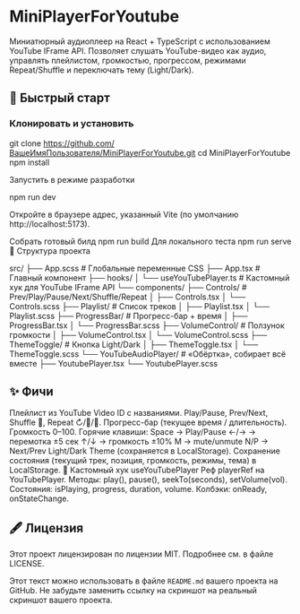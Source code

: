 # MiniPlayerForYoutube

Миниатюрный аудиоплеер на React + TypeScript с использованием YouTube IFrame API. Позволяет слушать YouTube-видео как аудио, управлять плейлистом, громкостью, прогрессом, режимами Repeat/Shuffle и переключать тему (Light/Dark).

## 🚀 Быстрый старт

### Клонировать и установить

git clone https://github.com/ВашеИмяПользователя/MiniPlayerForYoutube.git
cd MiniPlayerForYoutube
npm install

Запустить в режиме разработки

npm run dev

Откройте в браузере адрес, указанный Vite (по умолчанию http://localhost:5173).

Собрать готовый билд
npm run build
Для локального теста
npm run serve
📁 Структура проекта

src/
├── App.scss             # Глобальные переменные CSS
├── App.tsx              # Главный компонент
├── hooks/
│   └── useYouTubePlayer.ts   # Кастомный хук для YouTube IFrame API
└── components/
    ├── Controls/        # Prev/Play/Pause/Next/Shuffle/Repeat
    │   ├── Controls.tsx
    │   └── Controls.scss
    ├── Playlist/        # Список треков
    │   ├── Playlist.tsx
    │   └── Playlist.scss
    ├── ProgressBar/     # Прогресс-бар + время
    │   ├── ProgressBar.tsx
    │   └── ProgressBar.scss
    ├── VolumeControl/   # Ползунок громкости
    │   ├── VolumeControl.tsx
    │   └── VolumeControl.scss
    ├── ThemeToggle/     # Кнопка Light/Dark
    │   ├── ThemeToggle.tsx
    │   └── ThemeToggle.scss
    └── YouTubeAudioPlayer/   # «Обёртка», собирает всё вместе
        ├── YoutubePlayer.tsx
        └── YoutubePlayer.scss


## ✨ Фичи
Плейлист из YouTube Video ID с названиями.
Play/Pause, Prev/Next, Shuffle 🔀, Repeat ↻/🔁/🔂.
Прогресс-бар (текущее время / длительность).
Громкость 0–100.
Горячие клавиши:
Space → Play/Pause
←/→ → перемотка ±5 сек
↑/↓ → громкость ±10%
M → mute/unmute
N/P → Next/Prev
Light/Dark Theme (сохраняется в LocalStorage).
Сохранение состояния (текущий трек, позиция, громкость, режимы, тема) в LocalStorage.
🔧 Кастомный хук useYouTubePlayer
Реф playerRef на YouTubePlayer.
Методы: play(), pause(), seekTo(seconds), setVolume(vol).
Состояния: isPlaying, progress, duration, volume.
Колбэки: onReady, onStateChange.
## 🖋 Лицензия
Этот проект лицензирован по лицензии MIT. Подробнее см. в файле LICENSE.

Этот текст можно использовать в файле `README.md` вашего проекта на GitHub. Не забудьте заменить ссылку на скриншот на реальный скриншот вашего проекта.



